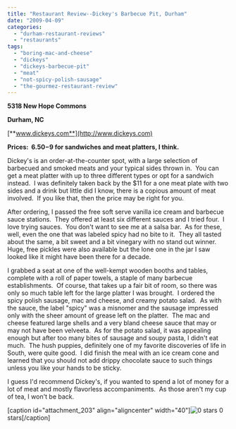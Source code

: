 ```yaml
---
title: "Restaurant Review--Dickey's Barbecue Pit, Durham"
date: "2009-04-09"
categories: 
  - "durham-restaurant-reviews"
  - "restaurants"
tags: 
  - "boring-mac-and-cheese"
  - "dickeys"
  - "dickeys-barbecue-pit"
  - "meat"
  - "not-spicy-polish-sausage"
  - "the-gourmez-restaurant-review"
---
```


**5318 New Hope Commons**

**Durham, NC**

[**www.dickeys.com**](http://www.dickeys.com)

**Prices:  $6.50-$9 for sandwiches and meat platters, I think.**

Dickey's is an order-at-the-counter spot, with a large selection of barbecued and smoked meats and your typical sides thrown in.  You can get a meat platter with up to three different types or opt for a sandwich instead.  I was definitely taken back by the $11 for a one meat plate with two sides and a drink but little did I know, there is a copious amount of meat involved.  If you like that, then the price may be right for you.

After ordering, I passed the free soft serve vanilla ice cream and barbecue sauce stations.  They offered at least six different sauces and I tried four.  I love trying sauces.  You don't want to see me at a salsa bar.  As for these, well, even the one that was labeled spicy had no bite to it.  They all tasted about the same, a bit sweet and a bit vinegary with no stand out winner.  Huge, free pickles were also available but the lone one in the jar I saw looked like it might have been there for a decade.

I grabbed a seat at one of the well-kempt wooden booths and tables, complete with a roll of paper towels, a staple of many barbecue establishments.  Of course, that takes up a fair bit of room, so there was only so much table left for the large platter I was brought.  I ordered the spicy polish sausage, mac and cheese, and creamy potato salad.  As with the sauce, the label "spicy" was a misnomer and the sausage impressed only with the sheer amount of grease left on the platter.  The mac and cheese featured large shells and a very bland cheese sauce that may or may not have been velveeta.  As for the potato salad, it was appealing enough but after too many bites of sausage and soupy pasta, I didn't eat much.  The hush puppies, definitely one of my favorite discoveries of life in South, were quite good.  I did finish the meal with an ice cream cone and learned that you should not add drippy chocolate sauce to such things unless you like your hands to be sticky.

I guess I'd recommend Dickey's, if you wanted to spend a lot of money for a lot of meat and mostly flavorless accompaniments.  As those aren't my cup of tea, I won't be back.

\[caption id="attachment\_203" align="aligncenter" width="40"\]![0 stars](http://s3.amazonaws.com/thegourmez-wpmedia/2009/04/rating_mushroom1.gif "rating_mushroom1") 0 stars\[/caption\]
